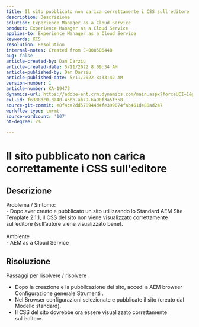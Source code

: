 ```yaml
---
title: Il sito pubblicato non carica correttamente i CSS sull'editore
description: Descrizione
solution: Experience Manager as a Cloud Service
product: Experience Manager as a Cloud Service
applies-to: Experience Manager as a Cloud Service
keywords: KCS
resolution: Resolution
internal-notes: Created from E-000586448
bug: false
article-created-by: Dan Darziu
article-created-date: 5/11/2022 8:09:34 AM
article-published-by: Dan Darziu
article-published-date: 5/11/2022 8:33:42 AM
version-number: 1
article-number: KA-19473
dynamics-url: https://adobe-ent.crm.dynamics.com/main.aspx?forceUCI=1&pagetype=entityrecord&etn=knowledgearticle&id=f8aa2bad-01d1-ec11-a7b5-00224809c556
exl-id: f6388dc0-da40-45bb-ab79-6a90f3a5f358
source-git-commit: e8f4ca2dd578944d4fe399074fab461de88ad247
workflow-type: tm+mt
source-wordcount: '107'
ht-degree: 2%

---
```


# Il sito pubblicato non carica correttamente i CSS sull&#39;editore

## Descrizione

Problema / Sintomo:<br>- Dopo aver creato e pubblicato un sito utilizzando lo Standard AEM Site Template 2.1.1, il CSS del sito non viene visualizzato correttamente sull’editore (sull’autore viene visualizzato bene).<br><br>Ambiente<br>- AEM as a Cloud Service

## Risoluzione


Passaggi per risolvere / risolvere
- Dopo la creazione e la pubblicazione del sito, accedi a AEM browser Configurazione generale Strumenti .
- Nel Browser configurazioni selezionate e pubblicate il sito (creato dal Modello standard).
- Il CSS del sito dovrebbe ora essere visualizzato correttamente sull’editore.
